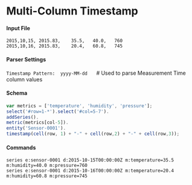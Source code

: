 # Multi-Column Timestamp

#### Input File

```csv
2015,10,15, 2015.83,    35.5,   40.0,   760
2015,10,16, 2015.83,    20.4,   60.8,   745
```

#### Parser Settings

`Timestamp Pattern:  yyyy-MM-dd`      # Used to parse Measurement Time column values

#### Schema

```javascript
var metrics = ['temperature', 'humidity', 'pressure'];
select('#row=1-*').select('#col=5-7').
addSeries().
metric(metrics[col-5]).
entity('Sensor-0001').
timestamp(cell(row, 1) + "-" + cell(row,2) + "-" + cell(row,3));
```

#### Commands

```ls
series e:sensor-0001 d:2015-10-15T00:00:00Z m:temperature=35.5 m:humidity=40.0 m:pressure=760
series e:sensor-0001 d:2015-10-16T00:00:00Z m:temperature=20.4 m:humidity=60.8 m:pressure=745
```

